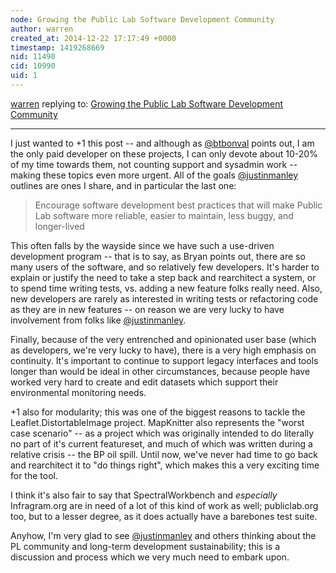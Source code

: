 ```yaml
---
node: Growing the Public Lab Software Development Community
author: warren
created_at: 2014-12-22 17:17:49 +0000
timestamp: 1419268669
nid: 11490
cid: 10990
uid: 1
---
```




[warren](../profile/warren) replying to: [Growing the Public Lab Software Development Community](../notes/justinmanley/12-21-2014/growing-the-public-lab-software-development-community)

----
I just wanted to +1 this post -- and although as [@btbonval](/profile/btbonval) points out, I am the only paid developer on these projects, I can only devote about 10-20% of my time towards them, not counting support and sysadmin work -- making these topics even more urgent. All of the goals [@justinmanley](/profile/justinmanley) outlines are ones I share, and in particular the last one: 

> Encourage software development best practices that will make Public Lab software more reliable, easier to maintain, less buggy, and longer-lived

This often falls by the wayside since we have such a use-driven development program -- that is to say, as Bryan points out, there are so many users of the software, and so relatively few developers. It's harder to explain or justify the need to take a step back and rearchitect a system, or to spend time writing tests, vs. adding a new feature folks really need. Also, new developers are rarely as interested in writing tests or refactoring code as they are in new features -- on reason we are very lucky to have involvement from folks like [@justinmanley](/profile/justinmanley). 

Finally, because of the very entrenched and opinionated user base (which as developers, we're very lucky to have), there is a very high emphasis on continuity. It's important to continue to support legacy interfaces and tools longer than would be ideal in other circumstances, because people have worked very hard to create and edit datasets which support their environmental monitoring needs. 

+1 also for modularity; this was one of the biggest reasons to tackle the Leaflet.DistortableImage project. MapKnitter also represents the "worst case scenario" -- as a project which was originally intended to do literally no part of it's current featureset, and much of which was written during a relative crisis -- the BP oil spill. Until now, we've never had time to go back and rearchitect it to "do things right", which makes this a very exciting time for the tool. 

I think it's also fair to say that SpectralWorkbench and *especially* Infragram.org are in need of a lot of this kind of work as well; publiclab.org too, but to a lesser degree, as it does actually have a barebones test suite. 

Anyhow, I'm very glad to see [@justinmanley](/profile/justinmanley) and others thinking about the PL community and long-term development sustainability; this is a discussion and process which we very much need to embark upon. 